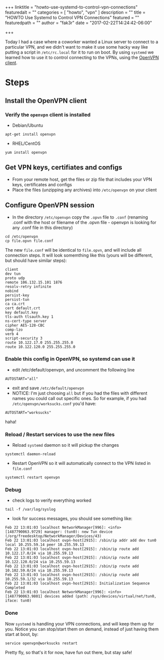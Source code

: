 +++
linktitle = "howto-use-systemd-to-control-vpn-connections"
featuredalt = ""
categories = [ "howto", "vpn"
]
description = ""
title = "HOWTO Use Systemd to Control VPN Connections"
featured = ""
featuredpath = ""
author = "fak3r"
date = "2017-02-22T14:24:42-06:00"

+++

Today I had a case where a coworker wanted a Linux server to connect to a particular VPN, and we didn't want to make it use some hacky way like putting a script in `/etc/rc.local` for it to run on boot. By using `systemd` we learned how to use it to control connecting to the VPNs, using the [OpenVPN client](https://openvpn.net/).

# Steps

## Install the OpenVPN client

### Verify the `openvpn` client is installed

* Debian/Ubuntu

```
apt-get install openvpn 
```

* RHEL/CentOS

```
yum install openvpn
```

## Get VPN keys, certifiates and configs 

* From your remote host, get the files or zip file that includes your VPN keys, certificates and configs 
* Place the files (unzipping any archives) into `/etc/openvpn` on your client

## Configure OpenVPN session

* In the directory `/etc/openvpn` copy the `.opvn` file to `.conf` (renaming .conf with the host or filename of the .opvn file - openvpn is looking for any .conf file in this directory)

```
cd /etc/openvpn
cp file.opvn file.conf 
```

The new `file.conf` will be identical to `file.opvn`, and will include all connection steps. It will look somemthing like this (yours will be different, but should have similar steps):

```
client
dev tun
proto udp
remote 106.132.15.101 1876
resolv-retry infinite
nobind
persist-key
persist-tun
ca ca.crt
cert default.crt
key default.key
tls-auth tlsauth.key 1
ns-cert-type server
cipher AES-128-CBC
comp-lzo
verb 4
script-security 3
route 10.122.17.0 255.255.255.0
route 10.122.120.0 255.255.255.0
```

### Enable this config in OpenVPN, so systemd can use it

* edit /etc/default/openvpn, and uncomment the following line

```
AUTOSTART="all"
```

* exit and save `/etc/default/openvpn`
* NOTICE: I'm just choosing `all` but if you had the files with different names you could call out specific ones. So for example, if you had `/etc/openvpn/worksucks.conf` you'd have:

```
AUTOSTART="worksucks"
```

haha!

### Reload / Restart services to use the new files

* Reload `systemd` daemon so it will pickup the changes

```
systemctl daemon-reload
```

* Restart OpenVPN so it will automatically connect to the VPN listed in `file.conf`

```
systemctl restart openvpn
```

### Debug

* check logs to verify everything worked

```
tail -f /var/log/syslog
```

* look for success messages, you should see something like:

```
Feb 22 13:01:03 localhost NetworkManager[996]: <info>  [1487790063.9729] manager: (tun0): new Tun device (/org/freedesktop/NetworkManager/Devices/43)
Feb 22 13:01:03 localhost ovpn-host[2915]: /sbin/ip addr add dev tun0 local 10.255.59.14 peer 10.255.59.13
Feb 22 13:01:03 localhost ovpn-host[2915]: /sbin/ip route add 10.122.17.0/24 via 10.255.59.13
Feb 22 13:01:03 localhost ovpn-host[2915]: /sbin/ip route add 10.122.120.0/24 via 10.255.59.13
Feb 22 13:01:03 localhost ovpn-host[2915]: /sbin/ip route add 10.102.59.0/24 via 10.255.59.13
Feb 22 13:01:03 localhost ovpn-host[2915]: /sbin/ip route add 10.255.59.1/32 via 10.255.59.13
Feb 22 13:01:03 localhost ovpn-host[2915]: Initialization Sequence Completed
Feb 22 13:01:03 localhost NetworkManager[996]: <info>  [1487790063.9801] devices added (path: /sys/devices/virtual/net/tun0, iface: tun0)
```

### Done

Now `systemd` is handling your VPN connections, and will keep them up for you. Notice you can stop/start them on demand, instead of just having them start at boot, by:

```
service openvpn@worksucks restart
```

Pretty fly, so that's it for now, have fun out there, but stay safe!
